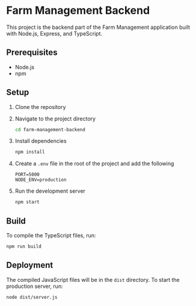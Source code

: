 
# Farm Management Backend

This project is the backend part of the Farm Management application built with Node.js, Express, and TypeScript.

## Prerequisites

- Node.js
- npm

## Setup

1. Clone the repository
2. Navigate to the project directory

   ```sh
   cd farm-management-backend
   ```

3. Install dependencies

   ```sh
   npm install
   ```

4. Create a `.env` file in the root of the project and add the following

   ```env
   PORT=5000
   NODE_ENV=production
   ```

5. Run the development server

   ```sh
   npm start
   ```

## Build

To compile the TypeScript files, run:

```sh
npm run build
```

## Deployment

The compiled JavaScript files will be in the `dist` directory. To start the production server, run:

```sh
node dist/server.js
```
